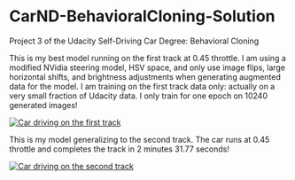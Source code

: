 # CarND-BehavioralCloning-Solution
Project 3 of the Udacity Self-Driving Car Degree: Behavioral Cloning


This is my best model running on the first track at 0.45 throttle. I am using a modified NVidia steering model, HSV space, and only use image flips, large horizontal shifts, and brightness adjustments when generating augmented data for the model. I am training on the first track data only: actually on a very small fraction of Udacity data.  I only train for one epoch on 10240 generated images! 

[![Car driving on the first track](http://img.youtube.com/vi/Y7p7gA194qg/0.jpg)](https://youtu.be/Y7p7gA194qg)

This is my model generalizing to the second track. The car runs at 0.45 throttle and completes the track in 2 minutes 31.77 seconds! 

[![Car driving on the second track](http://img.youtube.com/vi/wUyuApyLNk0/0.jpg)](https://youtu.be/wUyuApyLNk0)

